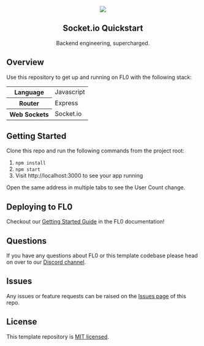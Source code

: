<p align="center">
  <a href="https://fl0.com/" target="blank">
    <img src="https://user-images.githubusercontent.com/88681427/217122968-e6132cad-1944-4ebe-9ec1-105af6a18c4f.png">
  </a>
</p>

<h2 align="center">Socket.io Quickstart</h2>
<p align="center">Backend engineering, supercharged.</p>

## Overview

Use this repository to get up and running on FL0 with the following stack:

<table>
<tr>
  <th>Language</th>
  <td>Javascript</td>
</tr>
<tr>
  <th>Router</th>
  <td>Express</td>
</tr>
<tr>
  <th>Web Sockets</th>
  <td>Socket.io</td>
</tr>
</table>

## Getting Started

Clone this repo and run the following commands from the project root:

1. `npm install`
2. `npm start`
3. Visit http://localhost:3000 to see your app running

Open the same address in multiple tabs to see the User Count change.

## Deploying to FL0

Checkout our [Getting Started Guide](https://docs.fl0.com) in the FL0 documentation!

## Questions

If you have any questions about FL0 or this template codebase please head on over to our [Discord channel](https://discord.gg/AmmVTt9Jrw).

## Issues

Any issues or feature requests can be raised on the [Issues page](https://github.com/fl0zone/template-socketio/issues) of this repo.

## License

This template repository is [MIT licensed](LICENSE).
